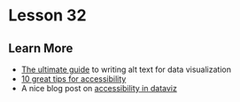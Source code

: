 # Lesson 32

## Learn More

- [The ultimate guide](https://medium.com/nightingale/writing-alt-text-for-data-visualization-2a218ef43f81) to writing alt text for data visualization
- [10 great tips for accessibility](https://www.highcharts.com/blog/tutorials/10-guidelines-for-dataviz-accessibility/)
- A nice blog post on [accessibility in dataviz](https://towardsdatascience.com/an-incomplete-guide-to-accessible-data-visualization-33f15bfcc400)
